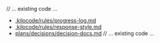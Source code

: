 // ... existing code ...
- [.kilocode/rules/progress-log.md](.kilocode/rules/progress-log.md)
- [.kilocode/rules/response-style.md](.kilocode/rules/response-style.md)
- [plans/decisions/decision-docs.md](plans/decisions/decision-docs.md)
// ... existing code ...